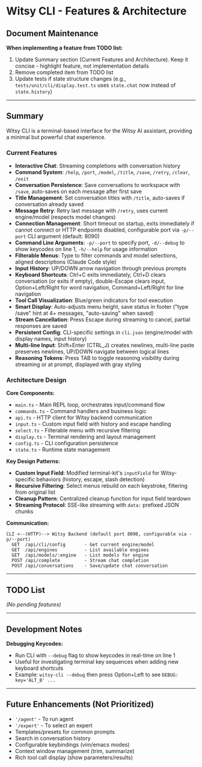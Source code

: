 # Witsy CLI - Features & Architecture

## Document Maintenance

**When implementing a feature from TODO list:**
1. Update Summary section (Current Features and Architecture). Keep it concise - highlight feature, not implementation details
2. Remove completed item from TODO list
3. Update tests if state structure changes (e.g., `tests/unit/cli/display.test.ts` uses `state.chat` now instead of `state.history`)

---

## Summary

Witsy CLI is a terminal-based interface for the Witsy AI assistant, providing a minimal but powerful chat experience.

### Current Features

- **Interactive Chat**: Streaming completions with conversation history
- **Command System**: `/help`, `/port`, `/model`, `/title`, `/save`, `/retry`, `/clear`, `/exit`
- **Conversation Persistence**: Save conversations to workspace with `/save`, auto-saves on each message after first save
- **Title Management**: Set conversation titles with `/title`, auto-saves if conversation already saved
- **Message Retry**: Retry last message with `/retry`, uses current engine/model (respects model changes)
- **Connection Management**: Short timeout on startup, exits immediately if cannot connect or HTTP endpoints disabled, configurable port via `-p/--port` CLI argument (default: 8090)
- **Command Line Arguments**: `-p/--port` to specify port, `-d/--debug` to show keycodes on line 1, `-h/--help` for usage information
- **Filterable Menus**: Type to filter commands and model selections, aligned descriptions (Claude Code style)
- **Input History**: UP/DOWN arrow navigation through previous prompts
- **Keyboard Shortcuts**: Ctrl+C exits immediately, Ctrl+D clears conversation (or exits if empty), double-Escape clears input, Option+Left/Right for word navigation, Command+Left/Right for line navigation
- **Tool Call Visualization**: Blue/green indicators for tool execution
- **Smart Display**: Auto-adjusts menu height, save status in footer ("type /save" hint at 4+ messages, "auto-saving" when saved)
- **Stream Cancellation**: Press Escape during streaming to cancel, partial responses are saved
- **Persistent Config**: CLI-specific settings in `cli.json` (engine/model with display names, input history)
- **Multi-line Input**: Shift+Enter (CTRL_J) creates newlines, multi-line paste preserves newlines, UP/DOWN navigate between logical lines
- **Reasoning Tokens**: Press TAB to toggle reasoning visibility during streaming or at prompt, displayed with gray styling

### Architecture Design

**Core Components:**
- `main.ts` - Main REPL loop, orchestrates input/command flow
- `commands.ts` - Command handlers and business logic
- `api.ts` - HTTP client for Witsy backend communication
- `input.ts` - Custom input field with history and escape handling
- `select.ts` - Filterable menu with recursive filtering
- `display.ts` - Terminal rendering and layout management
- `config.ts` - CLI configuration persistence
- `state.ts` - Runtime state management

**Key Design Patterns:**
- **Custom Input Field**: Modified terminal-kit's `inputField` for Witsy-specific behaviors (history, escape, slash detection)
- **Recursive Filtering**: Select menus rebuild on each keystroke, filtering from original list
- **Cleanup Pattern**: Centralized cleanup function for input field teardown
- **Streaming Protocol**: SSE-like streaming with `data:` prefixed JSON chunks

**Communication:**
```
CLI <--(HTTP)--> Witsy Backend (default port 8090, configurable via -p/--port)
  GET  /api/cli/config       - Get current engine/model
  GET  /api/engines          - List available engines
  GET  /api/models/:engine   - List models for engine
  POST /api/complete         - Stream chat completion
  POST /api/conversations    - Save/update chat conversation
```

---

## TODO List

_(No pending features)_

---

## Development Notes

**Debugging Keycodes:**
- Run CLI with `--debug` flag to show keycodes in real-time on line 1
- Useful for investigating terminal key sequences when adding new keyboard shortcuts
- Example: `witsy-cli --debug` then press Option+Left to see `DEBUG: key='ALT_B' ...`

---

## Future Enhancements (Not Prioritized)

- `'/agent'` - To run agent
- `'/expert'` - To select an expert
- Templates/presets for common prompts
- Search in conversation history
- Configurable keybindings (vim/emacs modes)
- Context window management (trim, summarize)
- Rich tool call display (show parameters/results)
